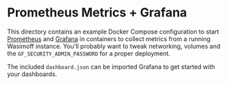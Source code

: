 # Prometheus Metrics + Grafana

This directory contains an example Docker Compose configuration to start
[Prometheus](https://prometheus.io/) and [Grafana](https://grafana.com/) in containers to collect
metrics from a running Wasimoff instance. You'll probably want to tweak networking, volumes and the
`GF_SECURITY_ADMIN_PASSWORD` for a proper deployment.

The included `dashboard.json` can be imported Grafana to get started with your dashboards.
